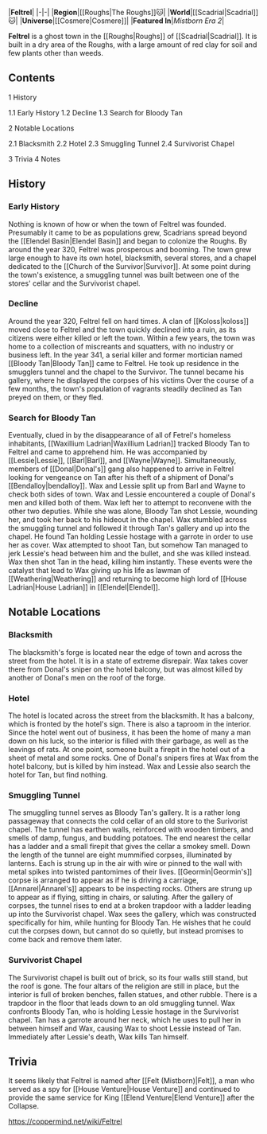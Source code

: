 |**Feltrel**|
|-|-|
|**Region**|[[Roughs\|The Roughs]]🐱︎|
|**World**|[[Scadrial\|Scadrial]]🐱︎|
|**Universe**|[[Cosmere\|Cosmere]]|
|**Featured In**|*Mistborn Era 2*|

**Feltrel** is a ghost town in the [[Roughs\|Roughs]] of [[Scadrial\|Scadrial]]. It is built in a dry area of the Roughs, with a large amount of red clay for soil and few plants other than weeds.

## Contents

1 History

1.1 Early History
1.2 Decline
1.3 Search for Bloody Tan


2 Notable Locations

2.1 Blacksmith
2.2 Hotel
2.3 Smuggling Tunnel
2.4 Survivorist Chapel


3 Trivia
4 Notes


## History
### Early History
Nothing is known of how or when the town of Feltrel was founded. Presumably it came to be as populations grew, Scadrians spread beyond the [[Elendel Basin\|Elendel Basin]] and began to colonize the Roughs. By around the year 320, Feltrel was prosperous and booming. The town grew large enough to have its own hotel, blacksmith, several stores, and a chapel dedicated to the [[Church of the Survivor\|Survivor]]. At some point during the town's existence, a smuggling tunnel was built between one of the stores' cellar and the Survivorist chapel.

### Decline
Around the year 320, Feltrel fell on hard times. A clan of [[Koloss\|koloss]] moved close to Feltrel and the town quickly declined into a ruin, as its citizens were either killed or left the town. Within a few years, the town was home to a collection of miscreants and squatters, with no industry or business left. In the year 341, a serial killer and former mortician named [[Bloody Tan\|Bloody Tan]] came to Feltrel. He took up residence in the smugglers tunnel and the chapel to the Survivor. The tunnel became his gallery, where he displayed the corpses of his victims Over the course of a few months, the town's population of vagrants steadily declined as Tan preyed on them, or they fled.

### Search for Bloody Tan
Eventually, clued in by the disappearance of all of Fetrel's homeless inhabitants, [[Waxillium Ladrian\|Waxillium Ladrian]] tracked Bloody Tan to Feltrel and came to apprehend him. He was accompanied by [[Lessie\|Lessie]], [[Barl\|Barl]], and [[Wayne\|Wayne]]. Simultaneously, members of [[Donal\|Donal's]] gang also happened to arrive in Feltrel looking for vengeance on Tan after his theft of a shipment of Donal's [[Bendalloy\|bendalloy]]. Wax and Lessie split up from Barl and Wayne to check both sides of town. Wax and Lessie encountered a couple of Donal's men and killed both of them. Wax left her to attempt to reconvene with the other two deputies. While she was alone, Bloody Tan shot Lessie, wounding her, and took her back to his hideout in the chapel.
Wax stumbled across the smuggling tunnel and followed it through Tan's gallery and up into the chapel. He found Tan holding Lessie hostage with a garrote in order to use her as cover. Wax attempted to shoot Tan, but somehow Tan managed to jerk Lessie's head between him and the bullet, and she was killed instead. Wax then shot Tan in the head, killing him instantly. These events were the catalyst that lead to Wax giving up his life as lawman of [[Weathering\|Weathering]] and returning to become high lord of [[House Ladrian\|House Ladrian]] in [[Elendel\|Elendel]].

## Notable Locations
### Blacksmith
The blacksmith's forge is located near the edge of town and across the street from the hotel. It is in a state of extreme disrepair.
Wax takes cover there from Donal's sniper on the hotel balcony, but was almost killed by another of Donal's men on the roof of the forge.

### Hotel
The hotel is located across the street from the blacksmith. It has a balcony, which is fronted by the hotel's sign. There is also a taproom in the interior. Since the hotel went out of business, it has been the home of many a man down on his luck, so the interior is filled with their garbage, as well as the leavings of rats. At one point, someone built a firepit in the hotel out of a sheet of metal and some rocks.
One of Donal's snipers fires at Wax from the hotel balcony, but is killed by him instead. Wax and Lessie also search the hotel for Tan, but find nothing.

### Smuggling Tunnel
The smuggling tunnel serves as Bloody Tan's gallery. It is a rather long passageway that connects the cold cellar of an old store to the Surivorist chapel. The tunnel has earthen walls, reinforced with wooden timbers, and smells of damp, fungus, and budding potatoes. The end nearest the cellar has a ladder and a small firepit that gives the cellar a smokey smell. Down the length of the tunnel are eight mummified corpses, illuminated by lanterns. Each is strung up in the air with wire or pinned to the wall with metal spikes into twisted pantomimes of their lives. [[Geormin\|Geormin's]] corpse is arranged to appear as if he is driving a carriage, [[Annarel\|Annarel's]] appears to be inspecting rocks. Others are strung up to appear as if flying, sitting in chairs, or saluting. After the gallery of corpses, the tunnel rises to end at a broken trapdoor with a ladder leading up into the Survivorist chapel.
Wax sees the gallery, which was constructed specifically for him, while hunting for Bloody Tan. He wishes that he could cut the corpses down, but cannot do so quietly, but instead promises to come back and remove them later.

### Survivorist Chapel
The Survivorist chapel is built out of brick, so its four walls still stand, but the roof is gone. The four altars of the religion are still in place, but the interior is full of broken benches, fallen statues, and other rubble. There is a trapdoor in the floor that leads down to an old smuggling tunnel.
Wax confronts Bloody Tan, who is holding Lessie hostage in the Survivorist chapel. Tan has a garrote around her neck, which he uses to pull her in between himself and Wax, causing Wax to shoot Lessie instead of Tan. Immediately after Lessie's death, Wax kills Tan himself.

## Trivia
It seems likely that Feltrel is named after [[Felt (Mistborn)\|Felt]], a man who served as a spy for [[House Venture\|House Venture]] and continued to provide the same service for King [[Elend Venture\|Elend Venture]] after the Collapse.


https://coppermind.net/wiki/Feltrel